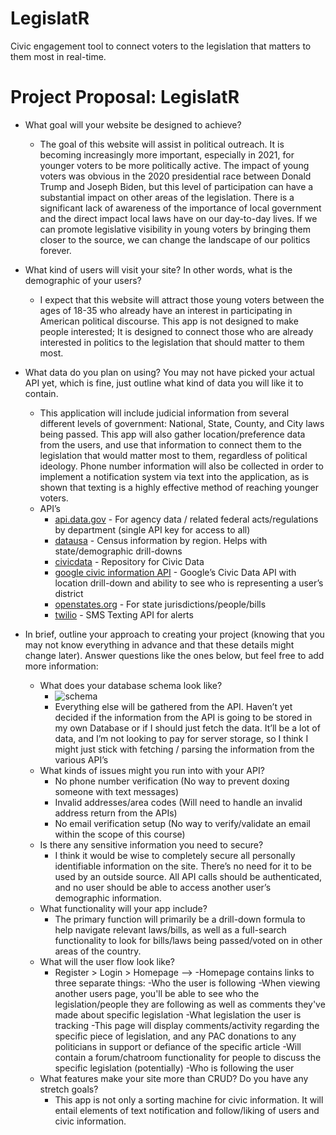 # LegislatR
Civic engagement tool to connect voters to the legislation that matters to them most in real-time.


# Project Proposal: LegislatR


- What goal will your website be designed to achieve?
   - The goal of this website will assist in political outreach. It is becoming increasingly more important, especially in 2021, for younger voters to be more politically active. The impact of young voters was obvious in the 2020 presidential race between Donald Trump and Joseph Biden, but this level of participation can have a substantial impact on other areas of the legislation. There is a significant lack of awareness of the importance of local government and the direct impact local laws have on our day-to-day lives. If we can promote legislative visibility in young voters by bringing them closer to the source, we can change the landscape of our politics forever. 


- What kind of users will visit your site? In other words, what is the demographic of your users?
   - I expect that this website will attract those young voters between the ages of 18-35 who already have an interest in participating in American political discourse. This app is not designed to make people interested; It is designed to connect those who are already interested in politics to the legislation that should matter to them most. 


- What data do you plan on using? You may not have picked your actual API yet, which is fine, just outline what kind of data you will like it to contain.
   - This application will include judicial information from several different levels of government: National, State, County, and City laws being passed. This app will also gather location/preference data from the users, and use that information to connect them to the legislation that would matter most to them, regardless of political ideology. Phone number information will also be collected in order to implement a notification system via text into the application, as is shown that texting is a highly effective method of reaching younger voters. 
   - API’s
      - [api.data.gov](https://api.data.gov/) - For agency data / related federal acts/regulations by department (single API key for access to all)
      - [datausa](https://datausa.io/about/api/) - Census information by region. Helps with state/demographic drill-downs
      - [civicdata](https://civicdata.usvotefoundation.org/) - Repository for Civic Data
      - [google civic information API](https://developers.google.com/civic-information) - Google’s Civic Data API with location drill-down and ability to see who is representing a user’s district
      - [openstates.org](https://v3.openstates.org/docs) - For state jurisdictions/people/bills
      - [twilio](https://www.twilio.com/sms) - SMS Texting API for alerts
 
- In brief, outline your approach to creating your project (knowing that you may not know everything in advance and that these details might change later). Answer questions like the ones below, but feel free to add more information: 
   - What does your database schema look like?
      - ![schema](https://imgur.com/a/sx0BerV)
      - Everything else will be gathered from the API. Haven’t yet decided if the information from the API is going to be stored in my own Database or if I should just fetch the data. It’ll be a lot of data, and I’m not looking to pay for server storage, so I think I might just stick with fetching / parsing the information from the various API’s
   - What kinds of issues might you run into with your API?
      - No phone number verification (No way to prevent doxing someone with text messages)
      - Invalid addresses/area codes (Will need to handle an invalid address return from the APIs)
      - No email verification setup (No way to verify/validate an email within the scope of this course)
   - Is there any sensitive information you need to secure?
      - I think it would be wise to completely secure all personally identifiable information on the site. There’s no need for it to be used by an outside source. All API calls should be authenticated, and no user should be able to access another user’s demographic information. 
   - What functionality will your app include?
      - The primary function will primarily be a drill-down formula to help navigate relevant laws/bills, as well as a full-search functionality to look for bills/laws being passed/voted on in other areas of the country. 
   - What will the user flow look like?
      - Register > Login > Homepage -->
         -Homepage contains links to three separate things:
            -Who the user is following
               -When viewing another users page, you'll be able to see who the legislation/people they are following as well as comments they've made about specific legislation
            -What legislation the user is tracking
               -This page will display comments/activity regarding the specific piece of legislation, and any PAC donations to any politicians in support or defiance of the specific article
               -Will contain a forum/chatroom functionality for people to discuss the specific legislation (potentially)
            -Who is following the user
   - What features make your site more than CRUD? Do you have any stretch goals?
      - This app is not only a sorting machine for civic information. It will entail elements of text notification and follow/liking of users and civic information.
